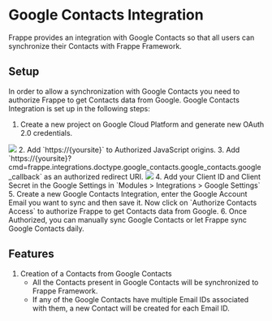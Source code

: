 <!-- base_template: frappe_io/www/frappe/frappe_base.html --><!-- add-breadcrumbs -->
# Google Contacts Integration

Frappe provides an integration with Google Contacts so that all users can synchronize their Contacts with Frappe Framework.


## Setup

In order to allow a synchronization with Google Contacts you need to authorize Frappe to get Contacts data from Google. Google Contacts Integration is set up in the following steps:

1. Create a new project on Google Cloud Platform and generate new OAuth 2.0 credentials.
<img class="screenshot" src="/docs/assets/img/google_contacts_project_reation.gif">
2. Add `https://{yoursite}` to Authorized JavaScript origins.
3. Add `https://{yoursite}?cmd=frappe.integrations.doctype.google_contacts.google_contacts.google_callback` as an authorized redirect URI.
<img class="screenshot" src="/docs/assets/img/google_contacts_project_oauth.gif">
4. Add your Client ID and Client Secret in the Google Settings in `Modules > Integrations > Google Settings`
5. Create a new Google Contacts Integration, enter the Google Account Email you want to sync and then save it. Now click on `Authorize Contacts Access` to authorize Frappe to get Contacts data from Google.
6. Once Authorized, you can manually sync Google Contacts or let Frappe sync Google Contacts daily.


## Features

1. Creation of a Contacts from Google Contacts
	- All the Contacts present in Google Contacts will be synchronized to Frappe Framework.
	- If any of the Google Contacts have multiple Email IDs associated with them, a new Contact will be created for each Email ID.
